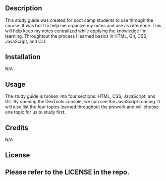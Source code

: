 # <Prework Study Guide Webpage>

## Description

This study guide was created for boot camp students to use through the course. It was built to help me organize my notes and use as reference. This will help keep my notes centralized while applying the knowledge I'm learning. Throughtout the process I learned basics in HTML, Git, CSS, JavaScript, and CLI. 

## Installation

N/A

## Usage

The study guide is broken into four sections: HTML, CSS, JavaScript, and Git. By opening the DevTools console, we can see the JavaScript running. It will also list the four topics learned throughout the prework and will choose one topic for us to study first. 

## Credits

N/A

## License

Please refer to the LICENSE in the repo.
---
